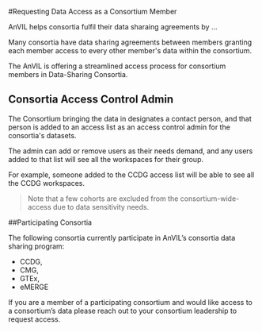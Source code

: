 
#Requesting Data Access as a Consortium Member

<hero small>AnVIL helps consortia fulfil their data sharaing agreements by ... </hero>



Many consortia have data sharing agreements between members granting each member access to every other member's data within the consortium.


The AnVIL is offering a streamlined access process for consortium members in Data-Sharing Consortia.

## Consortia Access Control Admin
 
The Consortium bringing the data in designates a contact person, and that person is added to an access list as an access control admin for the consortia's datasets. 
 
The admin can add or remove users as their needs demand, and any users added to that list will see all the workspaces for their group.
 
 For example, someone added to the CCDG access list will be able to see all the CCDG workspaces.
 
> Note that a few cohorts are excluded from the consortium-wide-access due to data sensitivity needs.

##Participating Consortia

The following consortia currently participate in AnVIL’s consortia data sharing program: 
 
 * CCDG,
 * CMG,
 * GTEx,
 * eMERGE
 
If you are a member of a participating consortium and would like access to a consortium’s data please reach out to your consortium leadership to request access.